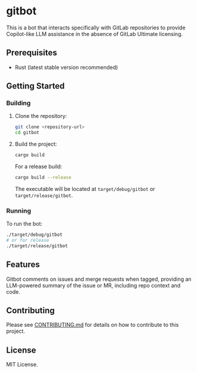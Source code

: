 # gitbot

This is a bot that interacts specifically with GitLab repositories
to provide Copilot-like LLM assistance in the absence of GitLab
Ultimate licensing.

## Prerequisites

- Rust (latest stable version recommended)

## Getting Started

### Building

1.  Clone the repository:
    ```bash
    git clone <repository-url>
    cd gitbot
    ```
2.  Build the project:
    ```bash
    cargo build
    ```
    For a release build:
    ```bash
    cargo build --release
    ```
    The executable will be located at `target/debug/gitbot` or `target/release/gitbot`.

### Running

To run the bot:
```bash
./target/debug/gitbot
# or for release
./target/release/gitbot
```

## Features

Gitbot comments on issues and merge requests when tagged, providing
an LLM-powered summary of the issue or MR, including repo context
and code. 

## Contributing

Please see [CONTRIBUTING.md](CONTRIBUTING.md) for details on how to contribute to this project.

## License

MIT License.